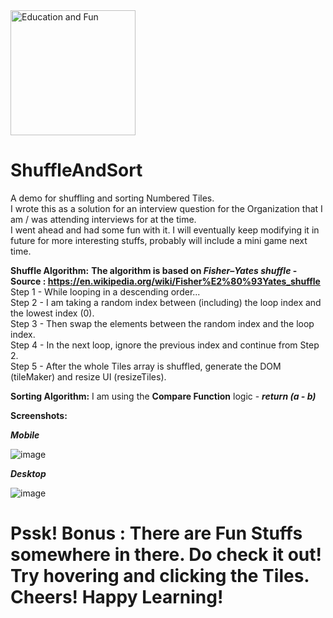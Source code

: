 <img src="https://cdn.hipwallpaper.com/i/46/23/ZEhrbg.png" width="200" title="Education and Fun" alt="Education and Fun" />  

# ShuffleAndSort
A demo for shuffling and sorting Numbered Tiles.  
I wrote this as a solution for an interview question for the Organization that I am / was attending interviews for at the time.  
I went ahead and had some fun with it. I will eventually keep modifying it in future for more interesting stuffs, probably will include a mini game next time.  

**Shuffle Algorithm:**  **The algorithm is based on _Fisher–Yates shuffle_ - Source : https://en.wikipedia.org/wiki/Fisher%E2%80%93Yates_shuffle**  
Step 1 - While looping in a descending order...  
Step 2 - I am taking a random index between (including) the loop index and the lowest index (0).  
Step 3 - Then swap the elements between the random index and the loop index.  
Step 4 - In the next loop, ignore the previous index and continue from Step 2.  
Step 5 - After the whole Tiles array is shuffled, generate the DOM (tileMaker) and resize UI (resizeTiles).  

**Sorting Algorithm:** I am using the **Compare Function** logic - **_return (a - b)_**

**Screenshots:**  

_**Mobile**_  

![image](https://user-images.githubusercontent.com/6196046/138571850-c16caf47-d929-44ab-a117-a9633daba069.png)  

_**Desktop**_  

![image](https://user-images.githubusercontent.com/6196046/138571866-1f5e8f8c-2cb5-4090-b0b9-cddf499d02c7.png)  

# Pssk! Bonus : There are Fun Stuffs somewhere in there. Do check it out! Try hovering and clicking the Tiles. Cheers! Happy Learning!
